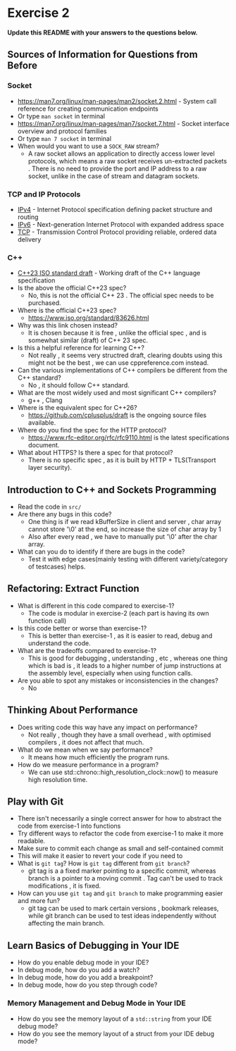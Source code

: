 # Exercise 2

**Update this README with your answers to the questions below.**

## Sources of Information for Questions from Before

### Socket 
- https://man7.org/linux/man-pages/man2/socket.2.html - System call reference
  for creating communication endpoints
- Or type `man socket` in terminal
- https://man7.org/linux/man-pages/man7/socket.7.html - Socket interface 
  overview and protocol families
- Or type `man 7 socket` in terminal
- When would you want to use a `SOCK_RAW` stream?
  - A raw socket allows an application to directly access lower level protocols, which means a raw socket receives un-extracted packets . There is no need to provide the port and IP address to a raw socket, unlike in the case of stream and datagram sockets.

### TCP and IP Protocols
- [IPv4](https://www.rfc-editor.org/info/rfc791) - Internet Protocol 
  specification defining packet structure and routing
- [IPv6](https://www.rfc-editor.org/info/rfc8200) - Next-generation Internet 
  Protocol with expanded address space
- [TCP](https://datatracker.ietf.org/doc/html/rfc9293) - Transmission Control 
  Protocol providing reliable, ordered data delivery
    
### C++
- [C++23 ISO standard draft](https://www.open-std.org/jtc1/sc22/wg21/docs/papers/2023/n4950.pdf) - 
  Working draft of the C++ language specification
- Is the above the official C++23 spec? 
  - No, this is not the official C++ 23 . The official spec needs to be purchased.
- Where is the official C++23 spec?
  - https://www.iso.org/standard/83626.html
- Why was this link chosen instead?
  - It is chosen because it is free , unlike the official spec , and is somewhat similar (draft) of C++ 23 spec.
- Is this a helpful reference for learning C++?
   - Not really , it seems very structred draft, clearing doubts using this might not be the best , we can use cppreference.com instead.
- Can the various implementations of C++ compilers be different from the
  C++ standard?
   - No , it should follow C++ standard.
- What are the most widely used and most significant C++ compilers?
  - g++ , Clang
- Where is the equivalent spec for C++26?
   - https://github.com/cplusplus/draft is the ongoing source files available.
- Where do you find the spec for the HTTP protocol?
   - https://www.rfc-editor.org/rfc/rfc9110.html is the latest specifications document.
- What about HTTPS? Is there a spec for that protocol?
  - There is no specific spec , as it is built by HTTP + TLS(Transport layer security).

## Introduction to C++ and Sockets Programming

- Read the code in `src/`
- Are there any bugs in this code? 
  - One thing is if we read  kBufferSize in client and server , char array cannot store '\0' at the end, so increase the size of char array by 1 
  - Also after every read , we have to manually put '\0' after the char array.
- What can you do to identify if there are bugs in the code?
  - Test it with edge cases(mainly testing with different variety/category of testcases) helps.

## Refactoring: Extract Function

- What is different in this code compared to exercise-1?
  - The code is modular in exercise-2 (each part is having its own function call)
- Is this code better or worse than exercise-1?
  - This is better than exercise-1 , as it is easier to read, debug and understand the code. 
- What are the tradeoffs compared to exercise-1?
  - This is good for debugging , understanding , etc , whereas one thing which is bad is , it leads to a higher number of jump instructions at the assembly level, especially when using function calls. 
- Are you able to spot any mistakes or inconsistencies in the changes?
  - No 
## Thinking About Performance

- Does writing code this way have any impact on performance?
  - Not really , though they have a small overhead , with optimised compilers , it does not affect that much.
- What do we mean when we say performance?
  - It means how much efficiently the program runs.
- How do we measure performance in a program?
  - We can use std::chrono::high_resolution_clock::now() to measure high resolution time.

## Play with Git

- There isn't necessarily a single correct answer for how to abstract the 
  code from exercise-1 into functions
- Try different ways to refactor the code from exercise-1 to make it more
  readable.
- Make sure to commit each change as small and self-contained commit
- This will make it easier to revert your code if you need to
- What is `git tag`? How is `git tag` different from `git branch`?
  - git tag is a a fixed marker pointing to a specific commit, whereas branch is a pointer to a moving commit . Tag can't be used to track modifications , it is fixed.
- How can you use `git tag` and `git branch` to make programming easier and
  more fun?
    -  git tag can be used to mark certain versions , bookmark releases, while git branch can be used to test ideas independently without affecting the main branch.

## Learn Basics of Debugging in Your IDE

- How do you enable debug mode in your IDE?
- In debug mode, how do you add a watch?
- In debug mode, how do you add a breakpoint?
- In debug mode, how do you step through code?

### Memory Management and Debug Mode in Your IDE

- How do you see the memory layout of a `std::string` from your IDE debug mode?
- How do you see the memory layout of a struct from your IDE debug mode?